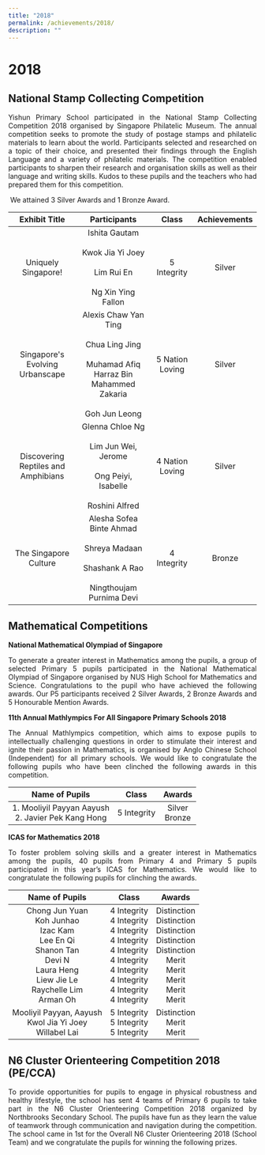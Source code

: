 ```yaml
---
title: "2018"
permalink: /achievements/2018/
description: ""
---
```

# 2018

National Stamp Collecting Competition 
--------------------------------------

<p style="text-align: justify;">Yishun Primary School participated in the National Stamp Collecting Competition 2018 organised by Singapore Philatelic Museum. The annual competition seeks to promote the study of postage stamps and philatelic materials to learn about the world. Participants selected and researched on a topic of their choice, and presented their findings through the English Language and a variety of philatelic materials. The competition enabled participants to sharpen their research and organisation skills as well as their language and writing skills. Kudos to these pupils and the teachers who had prepared them for this competition.</p>

 We attained 3 Silver Awards and 1 Bronze Award.
 
 |            Exhibit Title            |                                             Participants                                            |      Class      | Achievements |
|:-----------------:|:----------------:|:---------------:|:------------:|
|         Uniquely Singapore!         |                Ishita Gautam<br><br>Kwok Jia Yi Joey<br><br>Lim Rui En<br><br>Ng Xin Ying Fallon                |   5 Integrity   |    Silver    |
|   Singapore's Evolving Urbanscape   | Alexis Chaw Yan Ting<br><br>Chua Ling Jing<br><br>Muhamad Afiq Harraz Bin Mahammed Zakaria<br><br>Goh Jun Leong | 5 Nation Loving |    Silver    |
| Discovering Reptiles and Amphibians |           Glenna Chloe Ng<br><br>Lim Jun Wei, Jerome<br><br>Ong Peiyi, Isabelle<br><br>Roshini Alfred           | 4 Nation Loving |    Silver    |
|        The Singapore Culture        |       Alesha Sofea Binte Ahmad<br><br>Shreya Madaan<br><br>Shashank A Rao<br><br>Ningthoujam Purnima Devi       |   4 Integrity   |    Bronze    |

Mathematical Competitions
-------------------------

**National Mathematical Olympiad of Singapore**

<p style="text-align: justify;">To generate a greater interest in Mathematics among the pupils, a group of selected Primary 5 pupils participated in the National Mathematical Olympiad of Singapore organised by NUS High School for Mathematics and Science. Congratulations to the pupil who have achieved the following awards. Our P5 participants received 2 Silver Awards, 2 Bronze Awards and 5 Honourable Mention Awards. </p>

**11th Annual Mathlympics For All Singapore Primary Schools 2018**

<p style="text-align: justify;">The Annual Mathlympics competition, which aims to expose pupils to intellectually challenging questions in order to stimulate their interest and ignite their passion in Mathematics, is organised by Anglo Chinese School (Independent) for all primary schools. We would like to congratulate the following pupils who have been clinched the following awards in this competition.</p>

|     Name of Pupils     |    Class    |      Awards      |
|:-----------------:|:-----------:|:----------------:|
| 1. Mooliyil Payyan Aayush <br> 2. Javier Pek Kang Hong | 5 Integrity | Silver<br>Bronze |

**ICAS for Mathematics 2018**

<p style="text-align: justify;">To foster problem solving skills and a greater interest in Mathematics among the pupils, 40 pupils from Primary 4 and Primary 5 pupils participated in this year’s ICAS for Mathematics. We would like to congratulate the following pupils for clinching the awards.</p>

|                                                              Name of Pupils                                                             |                                                                        Class                                                                       |                                                        Awards                                                        |
|:----------------:|:---------:|:--------------:|
| Chong Jun Yuan<br>Koh Junhao<br>Izac Kam<br>Lee En Qi<br>Shanon Tan<br>Devi N<br>Laura Heng<br>Liew Jie Le<br>Raychelle Lim<br>Arman Oh | 4 Integrity<br>4 Integrity<br>4 Integrity<br>4 Integrity<br>4 Integrity<br>4 Integrity<br>4 Integrity<br>4 Integrity<br>4 Integrity<br>4 Integrity | Distinction<br>Distinction<br>Distinction<br>Distinction<br>Distinction<br>Merit<br>Merit<br>Merit<br>Merit<br>Merit |
|                                       Mooliyil Payyan, Aayush<br>Kwol Jia Yi Joey<br>Willabel Lai                                       |                                                      5 Integrity<br>5 Integrity<br>5 Integrity                                                     |                                             Distinction<br>Merit<br>Merit                                            |

N6 Cluster Orienteering Competition 2018 (PE/CCA)
-------------------------------------------------

<p style="text-align: justify;">To provide opportunities for pupils to engage in physical robustness and healthy lifestyle, the school has sent 4 teams of Primary 6 pupils to take part in the N6 Cluster Orienteering Competition 2018 organized by Northbrooks Secondary School. The pupils have fun as they learn the value of teamwork through communication and navigation during the competition. The school came in 1st for the Overall N6 Cluster Orienteering 2018 (School Team) and we congratulate the pupils for winning the following prizes.</p>